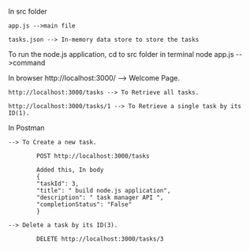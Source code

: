 In src folder

    app.js -->main file
    
    tasks.json --> In-memory data store to store the tasks
    


To run the node.js application, cd to src folder in terminal 
    node app.js -->command



In browser
    http://localhost:3000/ --> Welcome Page.

    http://localhost:3000/tasks --> To Retrieve all tasks.

    http://localhost:3000/tasks/1 --> To Retrieve a single task by its ID(1).

In Postman

    --> To Create a new task.

            POST http://localhost:3000/tasks 

            Added this, In body
            {
            "taskId": 3,
            "title": " build node.js application",
            "description": " task manager API ",
            "completionStatus": "False"
            }

    --> Delete a task by its ID(3).

            DELETE http://localhost:3000/tasks/3 

 


